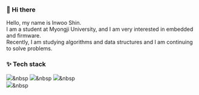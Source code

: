 

### 👋 Hi there
   
   Hello, my name is Inwoo Shin.   
   I am a student at Myongji University, and I am very interested in embedded and firmware.   
   Recently, I am studying algorithms and data structures and I am continuing to solve problems.   
   
   ### ✨ Tech stack
   
   <img src="https://img.shields.io/badge/C-A8B9CC?style=flat-square&logo=C&logoColor=white"/></a>&nbsp 
   <img src="https://img.shields.io/badge/C++-00599C?style=flat-square&logo=C%2B%2B&logoColor=white"/></a>&nbsp 
   <img src="https://img.shields.io/badge/OpenCV-5C3EE8?style=flat-square&logo=Opencv"/></a>&nbsp  
   <img src="https://img.shields.io/badge/OpenGL-5586A4?style=flat-square&logo=Opengl&clo"/></a>&nbsp 
<!--
**inwooshin/inwooshin** is a ✨ _special_ ✨ repository because its `README.md` (this file) appears on your GitHub profile.

Here are some ideas to get you started:

- 🔭 I’m currently working on ...
- 🌱 I’m currently learning ...
- 👯 I’m looking to collaborate on ...
- 🤔 I’m looking for help with ...
- 💬 Ask me about ...
- 📫 How to reach me: ...
- 😄 Pronouns: ...
- ⚡ Fun fact: ...
-->
